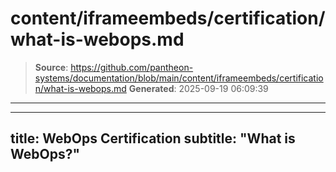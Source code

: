 # content/iframeembeds/certification/what-is-webops.md

> **Source**: https://github.com/pantheon-systems/documentation/blob/main/content/iframeembeds/certification/what-is-webops.md
> **Generated**: 2025-09-19 06:09:39

---

---
title: WebOps Certification
subtitle: "What is WebOps?"
---

<Partial file="certification-guide/what-is-webops.md" />
